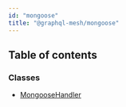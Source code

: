 ```yaml
---
id: "mongoose"
title: "@graphql-mesh/mongoose"
---
```


## Table of contents

### Classes

- [MongooseHandler](/docs/api/classes/handlers_mongoose_src.MongooseHandler)
